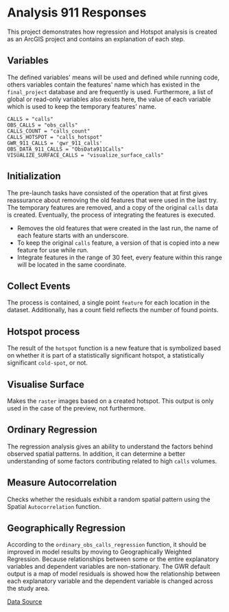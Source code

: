 # Analysis 911 Responses

This project demonstrates how regression and Hotspot analysis is created as an ArcGIS project and contains an explanation of each step.

## Variables

The defined variables' means will be used and defined while running code, others variables contain the features' name
which has existed in the `final_project` database and are frequently is used. Furthermore, a list of global or read-only
variables also exists here, the value of each variable which is used to keep the temporary
features' name.

```
CALLS = "calls"
OBS_CALLS = "obs_calls"
CALLS_COUNT = "calls_count"
CALLS_HOTSPOT = "calls_hotspot"
GWR_911_CALLS = 'gwr_911_calls'
OBS_DATA_911_CALLS = "ObsData911Calls"
VISUALIZE_SURFACE_CALLS = "visualize_surface_calls"
```

## Initialization

The pre-launch tasks have consisted of the operation that at first gives reassurance about removing the old features
that were used in the last try. The temporary features are removed, and a copy of the original `calls` data is created.
Eventually, the process of integrating the features is executed.

- Removes the old features that were created in the last run, the name of each feature starts with an underscore.
- To keep the original `calls` feature, a version of that is copied into a new feature for use while run.
- Integrate features in the range of 30 feet, every feature within this range will be located in the same coordinate.

## Collect Events

The process is contained, a single point `feature` for each location in the dataset. Additionally, has a count field
reflects the number of found points.

## Hotspot process

The result of the `hotspot` function is a new feature that is symbolized based on whether it is part of a statistically
significant hotspot, a statistically significant `cold-spot`, or not.

## Visualise Surface

Makes the `raster` images based on a created hotspot. This output is only used in the case of the preview, not
furthermore.

## Ordinary Regression

The regression analysis gives an ability to understand the factors behind observed spatial patterns. In addition, it can
determine a better understanding of some factors contributing related to high `calls` volumes.

## Measure Autocorrelation

Checks whether the residuals exhibit a random spatial pattern using the Spatial `Autocorrelation` function.

## Geographically Regression

According to the `ordinary_obs_calls_regression` function, it should be improved in model results by moving to
Geographically Weighted Regression. Because relationships between some or the entire explanatory variables and dependent
variables are non-stationary. The GWR default output is a map of model residuals is showed how the relationship between
each explanatory variable and the dependent variable is changed across the study area.

[Data Source](https://hub.arcgis.com/content/71a65d35688a4502b123cbdfc99afdee)
